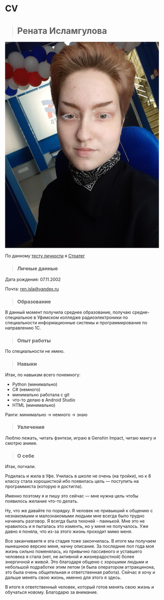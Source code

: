 # CV

> # Рената Исламгулова

![Да, это я!](20211022_160836.jpg)

По данному [тесту личности](https://www.16personalities.com/ru) я [Стратег](https://www.16personalities.com/ru/lichnost-intj "чета не виднааа")

> ### Личные данные

Дата рождения: 07.11.2002

Почта: ren.isla@yandex.ru

> ### Образование

В данный момент получила среднее образование, получаю средне-специальное в Уфимском колледже радиоэлектроники по специальности информационные системы и программирование по направлению 1С.

> ### Опыт работы

По специальности не имею. 

> ### Навыки

Итак, по навыкам всего понемногу:

+ Python (минимально)
+ C# (немного)
+ минимально работала с git
+ что-то делаю в Android Studio
+ HTML (минимально)

Ранги: минимально -> немного -> знаю

> ### Увлечения

Люблю лежать, читать фэнтези, играю  в Genshin Impact, читаю мангу и смотрю аниме. 
> ### О себе

Итак, погнали.

Родилась и жила в Уфе. Училась в школе не очень (на тройки), но к 8 классу стала хорошисткой ибо появилась цель — поступить на программиста (которую я достигла).

Именно поэтому я и пишу это сейчас — мне нужна цель чтобы появилось желание что-то делать.

Ну, что же давайте по порядку. Я человек не привыкший к общению с незнакомыми и малознакомыми людьми мне всегда было трудно начинать разговор. Я всегда была тихоней - паинькой.
Мне это не нравилось и я пыталась это изменть, но у меня не получалось. Уже давно я поняла, что из-за этого жизнь проходит мимо меня.

Все заканчиваетя и эта стадия тоже закончилась. В итоге мы получаем нынешнюю версию меня, начну описание. За последние пол года моя жизнь сильно поменялась, из привычно пассивного и уставшего человека я стала (нет, не активной и жизнерадостной) более энергичной и живой. 
Это благодаря общеню с хорошими людьми и небольшой подработке этим летом (я была оператором аттракцинона, это была очень общительная и ответственная работа). 
Сейчас я хочу и дальше менять свою жизнь, именно для этого я здесь.

В итоге я ответственный человек, который готов менять свою жизнь и обучаться новому. Благодарю за внимание.
